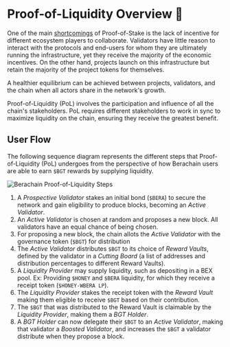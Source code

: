 # Proof-of-Liquidity Overview 📓

One of the main [shortcomings](/learn/what-is-proof-of-liquidity#shortcomings-of-pos) of Proof-of-Stake is the lack of incentive for different ecosystem players to collaborate. Validators have little reason to interact with the protocols and end-users for whom they are ultimately running the infrastructure, yet they receive the majority of the economic incentives. On the other hand, projects launch on this infrastructure but retain the majority of the project tokens for themselves.

A healthier equilibrium can be achieved between projects, validators, and the chain when all actors share in the network's growth.

Proof-of-Liquidity (PoL) involves the participation and influence of all the chain's stakeholders. PoL requires different stakeholders to work in sync to maximize liquidity on the chain, ensuring they receive the greatest benefit.

## User Flow

The following sequence diagram represents the different steps that Proof-of-Liquidity (PoL) undergoes from the perspective of how Berachain users are able to earn `$BGT` rewards by supplying liquidity.

![Berachain Proof-of-Liquidity Steps](/assets/proof-of-liquidity-steps.png)

1. A _Prospective Validator_ stakes an initial bond (`$BERA`) to secure the network and gain eligibility to produce blocks, becoming an _Active Validator_.
2. An _Active Validator_ is chosen at random and proposes a new block. All validators have an equal chance of being chosen.
3. For proposing a new block, the chain allots the _Active Validator_ with the governance token (`$BGT`) for distribution
4. The _Active Validator_ distributes `$BGT` to its choice of _Reward Vaults_, defined by the validator in a _Cutting Board_ (a list of addresses and distribution percentages to different Reward Vaults).
5. A _Liquidity Provider_ may supply liquidity, such as depositing in a BEX pool. Ex: Providing `$HONEY` and `$BERA` liquidity, for which they receive a receipt token (`$HONEY-WBERA LP`).
6. The _Liquidity Provider_ stakes the receipt token with the _Reward Vault_ making them eligible to receive `$BGT` based on their contribution.
7. The `$BGT` that was distributed to the Reward Vault is claimable by the _Liquidity Provider_, making them a _BGT Holder_.
8. A _BGT Holder_ can now delegate their `$BGT` to an _Active Validator_, making that validator a _Boosted Validator_, and increases the `$BGT` a validator distribute when they propose a block.
